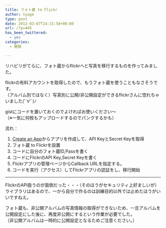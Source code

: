 ```yaml
---
title: フォト蔵 to Flickr
author: tyage
type: post
date: 2012-03-07T14:15:58+00:00
url: /?p=445
has_been_twittered:
  - yes
categories:
  - 開発

---
```

<p>リハビリがてらに、フォト蔵からflickrへと写真を移行するものを作ってみました。</p>
<p>flickrの有料アカウントを取得したので、もうフォト蔵を使うこともなさそうです。<br />
（アルバム別ではなく）写真別に公開/非公開設定ができるflickrさんに惚れちゃいました(ﾟ∀ﾟ)ﾉ</p>
<p>gistにコードを置いておくのでよければお使いください～<br />
（※一気に何枚もアップロードするのでパンクするかも）<br />
<script src="https://gist.github.com/1993386.js?file=photozou2flickr.php"></script></p>
<p>流れ：</p>
<ol>
<li><a href="http://www.flickr.com/services/apps/create/">Create an App</a>からアプリを作成して、API KeyとSecret Keyを取得</li>
<li>フォト蔵 to Flickrを設置</li>
<li>コードに自分のフォト蔵ID,Passを書く</li>
<li>コードにFlickrのAPI Key,Secret Keyを書く</li>
<li>Flickrアプリの管理ページからCallback URLを指定する。</li>
<li>コードを実行（アクセス）してFlickrアプリの認証をし、移行開始</li>
</ol>
<hr />
<p>FlickrのAPI扱うのが面倒だった・・・（そのほうがセキュリティ上好ましいが）<br />
ライブラリはあるので、一から自分で作るのは訓練目的以外では止めたほうがいいですねえ。</p>
<p>フォト蔵も、非公開アルバムの写真情報の取得ができないため、一旦アルバムを公開設定にした後に、再度非公開にするという作業が必要でした。<br />
（非公開アルバムは一時的に公開設定となるためご注意ください。）</p>
